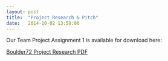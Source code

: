 ```yaml
---
layout: post
title:  "Project Research & Pitch"
date:   2014-10-02 13:50:00
---
```

Our Team Project Assignment 1 is available for download here: 

[Boulder72 Project Research PDF]({{site.files}}/Boulder72_ProjectResearch.pdf)